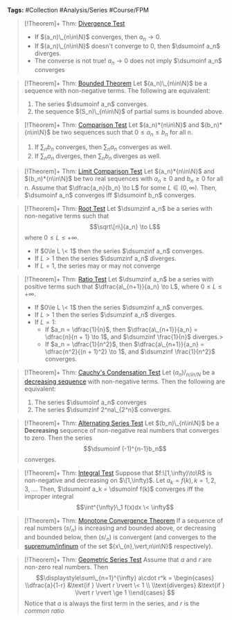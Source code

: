 ---
---

**Tags:** #Collection #Analysis/Series #Course/FPM


 > 
 > \[!Theorem\]+ Thm: [Divergence Test](../Individuals/Divergence%20Test.md)
 > 
 > * If $(a_n)\_{n\in\N}$ converges, then $a_n\to0$.
 > * If $(a_n)\_{n\in\N}$ doesn't converge to $0$, then $\dsumoinf a_n$ diverges.
 > * The converse is not true! $a_n\to0$ does not imply $\dsumoinf a_n$ converges



 > 
 > \[!Theorem\]+ Thm: [Bounded Theorem](../Individuals/Bounded%20Theorem.md)
 > Let $(a_n)\_{n\in\N}$ be a sequence with non-negative terms. The following are equivalent:
 > 
 > 1. The series $\dsumoinf a_n$ converges.
 > 1. the sequence $(S_n)\_{n\in\N}$ of partial sums is bounded above.



 > 
 > \[!Theorem\]+ Thm: [Comparison Test](../Individuals/Comparison%20Test.md)
 > Let $(a_n)*{n\in\N}$ and $(b_n)*{n\in\N}$ be two sequences such that $0\leq a_n\leq b_n$ for all n.
 > 
 > 1. If $\sum_n b_n$ converges, then $\sum_n a_n$ converges as well.
 > 1. If $\sum_n a_n$ diverges, then $\sum_n b_n$ diverges as well.



 > 
 > \[!Theorem\]+ Thm: [Limit Comparison Test](../Individuals/Limit%20Comparison%20Test.md)
 > Let $(a_n)*{n\in\N}$ and $(b_n)*{n\in\N}$ be two real sequences with $a_n\geq0$ and $b_n\geq0$ for all n. Assume that $\dfrac{a_n}{b_n} \to L$ for some $L\in(0,\infty)$. Then, $\dsumoinf a_n$ converges iff $\dsumoinf b_n$ converges.



 > 
 > \[!Theorem\]+ Thm: [Root Test](../Individuals/Root%20Test.md)
 > Let $\dsumzinf a_n$ be a series with non-negative terms such that
 > $$\sqrt\[n\]{a_n} \to L$$
 > where $0 \le L \le +\infty$.
 > 
 > * If $0\le L \< 1$ then the series $\dsumzinf a_n$ converges.
 > * If $L > 1$ then the series $\dsumzinf a_n$ diverges.
 > * If $L = 1$, the series may or may not converge



 > 
 > \[!Theorem\]+ Thm: [Ratio Test](../Individuals/Ratio%20Test.md)
 > Let $\dsumzinf a_n$ be a series with positive terms such that $\dfrac{a\_{n+1}}{a_n} \to L$, where $0\le L \le +\infty$.
 > 
 > * If $0\le L \< 1$ then the series $\dsumzinf a_n$ converges.
 > * If $L > 1$ then the series $\dsumzinf a_n$ diverges.
 > * If $L = 1$:
 >   * If $a_n = \dfrac{1}{n}$, then $\dfrac{a\_{n+1}}{a_n} = \dfrac{n}{n + 1} \to 1$, and $\dsumzinf \frac{1}{n}$ diverges.>
 >   * If $a_n = \dfrac{1}{n^2}$, then $\dfrac{a\_{n+1}}{a_n} = \dfrac{n^2}{(n + 1)^2} \to 1$, and $\dsumzinf \frac{1}{n^2}$ converges.



 > 
 > \[!Theorem\]+ Thm: [Cauchy's Condensation Test](../Individuals/Cauchy's%20Condensation%20Test.md)
 > Let $(a_n)/_{n/in/N}$ be a [decreasing sequence](../Individuals/Monotone%20Sequences.md)  with non-negative terms. Then the following are equivalent:
 > 
 > 1. The series $\dsumoinf a_n$ converges 
 > 1. The series $\dsumzinf 2^na\_{2^n}$ converges.



 > 
 > \[!Theorem\]+ Thm: [Alternating Series Test](../Individuals/Alternating%20Series%20Test.md)
 > Let $(b_n)\_{n\in\N}$ be a **Decreasing** sequence of non-negative real numbers that converges to zero. Then the series
 > $$\dsumoinf (-1)^{n-1}b_n$$
 > converges.


 


 > 
 > \[!Theorem\]+ Thm: [Integral Test](../Individuals/Integral%20Test.md)
 > Suppose that $f:\[1,\infty)\to\R$ is non-negative and decreasing on $\[1,\infty)$. Let $a_k = f(k), k = 1,2,3,\dots$. Then, $\dsumoinf a_k = \dsumoinf f(k)$ converges iff the improper integral
 > $$\int^{\infty}\_1 f(x)dx \< \infty$$ 



 > 
 > \[!Theorem\]+ Thm: [Monotone Convergence Theorem](../Individuals/Monotone%20Convergence%20Theorem.md)
 > If a sequence of real numbers $(s/_{n})$ is increasing and bounded above, or decreasing and bounded below, then $(s/_{n})$ is convergent (and converges to the [supremum/infinum](../Individuals/Bounds,%20Suprema%20and%20Infima.md#35189a) of the set ${x\_{n},\vert,n\in\N}$ respectively).



 > 
 > \[!Theorem\]+ Thm: [Geometric Series Test](../Individuals/Geometric%20Series%20Test.md)
 > Assume that $a$ and $r$ are non-zero real numbers. Then
 > $$\displaystyle\sum\_{n=1}^{\infty} a\cdot r^k = \begin{cases}
 > \\dfrac{a}{1-r} &\text{if } \lvert r \rvert \< 1 \\
 > \\text{diverges} &\text{if } \lvert r \rvert \ge 1
 > \\end{cases}
 > $$
 > Notice that $a$ is always the first term in the series, and $r$ is the *common ratio*



